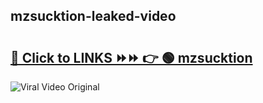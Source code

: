 
 ## mzsucktion-leaked-video 

# <h2><a href="https://clipsfans.com/mzsucktion&ref=git">🔗 Click to LINKS ⏩⏩ 👉 🟢 mzsucktion </a></h2>

<a href="https://clipsfans.com/mzsucktion&ref=git" rel="nofollow" data-target="animated-image.originalLink"><img src="https://i.ibb.co.com/xMMVF88/686577567.gif" alt="Viral Video Original" style="max-width: 100%; display: inline-block;" data-target="animated-image.originalImage"></a>
